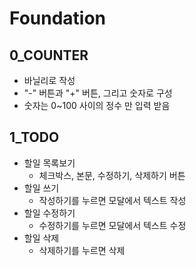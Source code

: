 # Foundation
## 0_COUNTER
- 바닐리로 작성
- "-" 버튼과 "+" 버튼, 그리고 숫자로 구성
- 숫자는 0~100 사이의 정수 만 입력 받음
## 1_TODO
- 할일 목록보기
  - 체크박스, 본문, 수정하기, 삭제하기 버튼
- 할일 쓰기
  - 작성하기를 누르면 모달에서 텍스트 작성
- 할일 수정하기
  - 수정하기를 누르면 모달에서 텍스트 수정
- 할일 삭제
  - 삭제하기를 누르면 삭제
